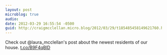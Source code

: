```yaml
---
layout: post
microblog: true
audio: 
date: 2012-03-29 16:55:54 -0500
guid: http://craigmcclellan.micro.blog/2012/03/29/t185485458149621760.html
---
```

Check out @laura_mcclellan's post about the newest residents of our house.  [t.co/B9F4qBlD](http://t.co/B9F4qBlD)
